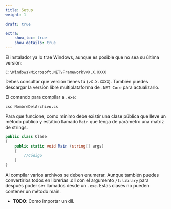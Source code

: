 ```yaml
---
title: Setup
weight: 1

draft: true

extra:
    show_toc: true
    show_details: true
---
```


El instalador ya lo trae Windows, aunque es posible que no sea su última versión:

```
C:\Windows\Microsoft.NET\Framework\vX.X.XXXX
```

Debes consultar que versión tienes tú (`vX.X.XXXX`). También puedes descargar la
versión libre multiplataforma de `.NET Core` para actualizarlo.

El comando para compilar a `.exe`:

```sh
csc NombreDelArchivo.cs
```

Para que funcione, como mínimo debe existir una clase pública que lleve un
método público y estático llamado `Main` que tenga de parámetro una matriz de
strings.

```cs
public class Clase
{
    public static void Main (string[] args)
    {
        //Código
    }
}
```

Al compilar varios archivos se deben enumerar. Aunque también puedes
convertirlos todos en librerías .dll con el argumento `/t:library` para después
poder ser llamados desde un `.exe`. Estas clases no pueden contener un método main.

+ **TODO**: Como importar un dll.
